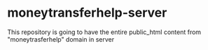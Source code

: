 moneytransferhelp-server
========================

This repository is going to have the entire public_html content from "moneytrasferhelp" domain in server
